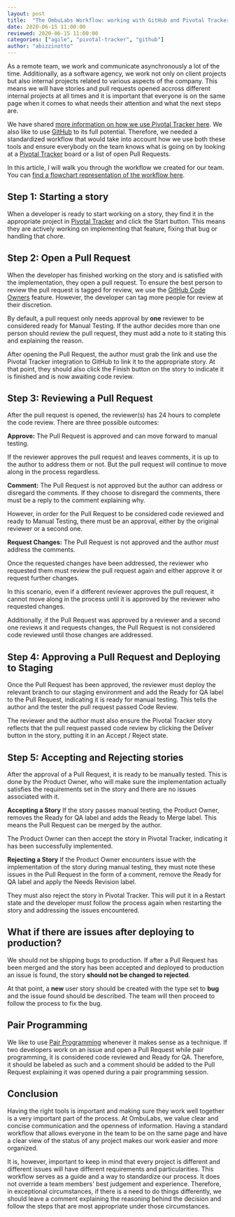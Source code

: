 ```yaml
---
layout: post
title:  "The OmbuLabs Workflow: working with GitHub and Pivotal Tracker"
date: 2020-06-15 11:00:00
reviewed: 2020-06-15 11:00:00
categories: ["agile", "pivotal-tracker", "github"]
author: "abizzinotto"
---
```


As a remote team, we work and communicate asynchronously a lot of the time. Additionally, as a software agency, we work not only on client projects but also internal projects related to various aspects of the company. This means we will have stories and pull requests opened accross different internal projects at all times and it is important that everyone is on the same page when it comes to what needs their attention and what the next steps are.

We have shared [more information on how we use Pivotal Tracker here](https://www.ombulabs.com/blog/tags/pivotal-tracker). We also like to use [GitHub](https://github.com/) to its full potential. Therefore, we needed a standardized workflow that would take into account how we use both these tools and ensure everybody on the team knows what is going on by looking at a [Pivotal Tracker](https://www.pivotaltracker.com/) board or a list of open Pull Requests.

In this article, I will walk you through the workflow we created for our team. You can [find a flowchart representation of the workflow here](https://www.ombulabs.com/blog/assets/images/project-workflow/github-pivotal-flow.png).

<!--more-->

## Step 1: Starting a story

When a developer is ready to start working on a story, they find it in the appropriate project in [Pivotal Tracker](https://www.pivotaltracker.com) and click the Start button. This means they are actively working on implementing that feature, fixing that bug or handling that chore.

## Step 2: Open a Pull Request

When the developer has finished working on the story and is satisfied with the implementation, they open a pull request. To ensure the best person to review the pull request is tagged for review, we use the [GitHub Code Owners](https://help.github.com/en/github/creating-cloning-and-archiving-repositories/about-code-owners#codeowners-file-location) feature. However, the developer can tag more people for review at their discretion.

By default, a pull request only needs approval by **one** reviewer to be considered ready for Manual Testing. If the author decides more than one person should review the pull request, they must add a note to it stating this and explaining the reason.

After opening the Pull Request, the author must grab the link and use the Pivotal Tracker integration to GitHub to link it to the appropriate story. At that point, they should also click the Finish button on the story to indicate it is finished and is now awaiting code review.

## Step 3: Reviewing a Pull Request

After the pull request is opened, the reviewer(s) has 24 hours to complete the code review. There are three possible outcomes:

**Approve:**
The Pull Request is approved and can move forward to manual testing.

If the reviewer approves the pull request and leaves comments, it is up to the author to address them or not. But the pull request will continue to move along in the process regardless.

**Comment:**
The Pull Request is not approved but the author can address or disregard the comments. If they choose to disregard the comments, there must be a reply to the comment explaining why.

However, in order for the Pull Request to be considered code reviewed and ready to Manual Testing, there must be an approval, either by the original reviewer or a second one.

**Request Changes:**
The Pull Request is not approved and the author *must* address the comments.

Once the requested changes have been addressed, the reviewer who requested them must review the pull request again and either approve it or request further changes.

In this scenario, even if a different reviewer approves the pull request, it cannot move along in the process until it is approved by the reviewer who requested changes.

Additionally, if the Pull Request was approved by a reviewer and a second one reviews it and requests changes, the Pull Request is not considered code reviewed until those changes are addressed.

## Step 4: Approving a Pull Request and Deploying to Staging

Once the Pull Request has been approved, the reviewer must deploy the relevant branch to our staging environment and add the Ready for QA label to the Pull Request, indicating it is ready for manual testing. This tells the author and the tester the pull request passed Code Review.

The reviewer and the author must also ensure the Pivotal Tracker story reflects that the pull request passed code review by clicking the Deliver button in the story, putting it in an Accept / Reject state.

## Step 5: Accepting and Rejecting stories

After the approval of a Pull Request, it is ready to be manually tested. This is done by the Product Owner, who will make sure the implementation actually satisfies the requirements set in the story and there are no issues associated with it.

**Accepting a Story**
If the story passes manual testing, the Product Owner, removes the Ready for QA label and adds the Ready to Merge label. This means the Pull Request can be merged by the author.

The Product Owner can then accept the story in Pivotal Tracker, indicating it has been successfully implemented.

**Rejecting a Story**
If the Product Owner encounters issue with the implementation of the story during manual testing, they must note these issues in the Pull Request in the form of a comment, remove the Ready for QA label and apply the Needs Revision label.

They must also reject the story in Pivotal Tracker. This will put it in a Restart state and the developer must follow the process again when restarting the story and addressing the issues encountered.

## What if there are issues after deploying to production?

We should not be shipping bugs to production. If after a Pull Request has been merged and the story has been accepted and deployed to production an issue is found, the story **should not be changed to rejected**.

At that point, a **new** user story should be created with the type set to **bug** and the issue found should be described. The team will then proceed to follow the process to fix the bug.

## Pair Programming

We like to use [Pair Programming](https://www.ombulabs.com/blog/learning/pair-programming/how-to-pair-sucessfully.html) whenever it makes sense as a technique. If two developers work on an issue and open a Pull Request while pair programming, it is considered code reviewed and Ready for QA. Therefore, it should be labeled as such and a comment should be added to the Pull Request explaining it was opened during a pair programming session.

## Conclusion

Having the right tools is important and making sure they work well together is a very important part of the process. At OmbuLabs, we value clear and concise communication and the openness of information. Having a standard workflow that allows everyone in the team to be on the same page and have a clear view of the status of any project makes our work easier and more organized.

It is, however, important to keep in mind that every project is different and different issues will have different requirements and particularities. This workflow serves as a guide and a way to standardize our process. It does not override a team members' best judgement and experience. Therefore, in exceptional circumstances, if there is a need to do things differently, we should leave a comment explaining the reasoning behind the decision and follow the steps that are most appropriate under those circumstances.
